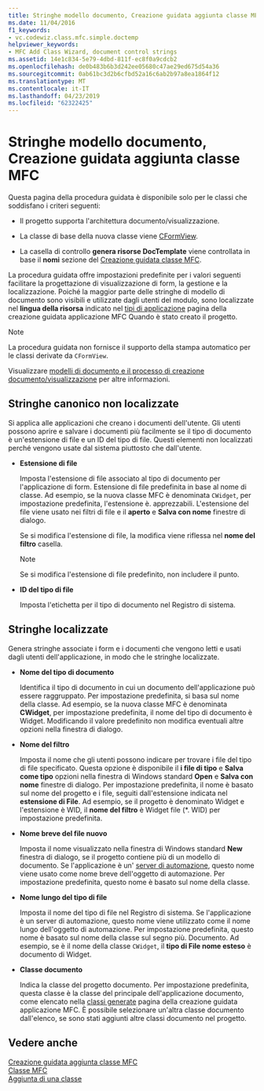 ```yaml
---
title: Stringhe modello documento, Creazione guidata aggiunta classe MFC
ms.date: 11/04/2016
f1_keywords:
- vc.codewiz.class.mfc.simple.doctemp
helpviewer_keywords:
- MFC Add Class Wizard, document control strings
ms.assetid: 14e1c834-5e79-4dbd-811f-ec8f0a9cdcb2
ms.openlocfilehash: de0b483b6b3d242ee05680c47ae29ed675d54a36
ms.sourcegitcommit: 0ab61bc3d2b6cfbd52a16c6ab2b97a8ea1864f12
ms.translationtype: MT
ms.contentlocale: it-IT
ms.lasthandoff: 04/23/2019
ms.locfileid: "62322425"
---
```

# <a name="document-template-strings-mfc-add-class-wizard"></a>Stringhe modello documento, Creazione guidata aggiunta classe MFC

Questa pagina della procedura guidata è disponibile solo per le classi che soddisfano i criteri seguenti:

- Il progetto supporta l'architettura documento/visualizzazione.

- La classe di base della nuova classe viene [CFormView](../../mfc/reference/cformview-class.md).

- La casella di controllo **genera risorse DocTemplate** viene controllata in base il **nomi** sezione del [Creazione guidata classe MFC](../../mfc/reference/mfc-add-class-wizard.md).

La procedura guidata offre impostazioni predefinite per i valori seguenti facilitare la progettazione di visualizzazione di form, la gestione e la localizzazione. Poiché la maggior parte delle stringhe di modello di documento sono visibili e utilizzate dagli utenti del modulo, sono localizzate nel **lingua della risorsa** indicato nel [tipi di applicazione](../../mfc/reference/application-type-mfc-application-wizard.md) pagina della creazione guidata applicazione MFC Quando è stato creato il progetto.

> [!NOTE]
>  La procedura guidata non fornisce il supporto della stampa automatico per le classi derivate da `CFormView`.

Visualizzare [modelli di documento e il processo di creazione documento/visualizzazione](../../mfc/document-templates-and-the-document-view-creation-process.md) per altre informazioni.

## <a name="nonlocalized-strings"></a>Stringhe canonico non localizzate

Si applica alle applicazioni che creano i documenti dell'utente. Gli utenti possono aprire e salvare i documenti più facilmente se il tipo di documento è un'estensione di file e un ID del tipo di file. Questi elementi non localizzati perché vengono usate dal sistema piuttosto che dall'utente.

- **Estensione di file**

   Imposta l'estensione di file associato al tipo di documento per l'applicazione di form. Estensione di file predefinita in base al nome di classe. Ad esempio, se la nuova classe MFC è denominata `CWidget`, per impostazione predefinita, l'estensione è. apprezzabili. L'estensione del file viene usato nei filtri di file e il **aperto** e **Salva con nome** finestre di dialogo.

   Se si modifica l'estensione di file, la modifica viene riflessa nel **nome del filtro** casella.

   > [!NOTE]
   > Se si modifica l'estensione di file predefinito, non includere il punto.

- **ID del tipo di file**

   Imposta l'etichetta per il tipo di documento nel Registro di sistema.

## <a name="localized-strings"></a>Stringhe localizzate

Genera stringhe associate i form e i documenti che vengono letti e usati dagli utenti dell'applicazione, in modo che le stringhe localizzate.

- **Nome del tipo di documento**

   Identifica il tipo di documento in cui un documento dell'applicazione può essere raggruppato. Per impostazione predefinita, si basa sul nome della classe. Ad esempio, se la nuova classe MFC è denominata **CWidget**, per impostazione predefinita, il nome del tipo di documento è Widget. Modificando il valore predefinito non modifica eventuali altre opzioni nella finestra di dialogo.

- **Nome del filtro**

   Imposta il nome che gli utenti possono indicare per trovare i file del tipo di file specificato. Questa opzione è disponibile il **i file di tipo** e **Salva come tipo** opzioni nella finestra di Windows standard **Open** e **Salva con nome** finestre di dialogo. Per impostazione predefinita, il nome è basato sul nome del progetto e i file, seguiti dall'estensione indicata nel **estensione di File**. Ad esempio, se il progetto è denominato Widget e l'estensione è WID, il **nome del filtro** è Widget file (*. WID) per impostazione predefinita.

- **Nome breve del file nuovo**

   Imposta il nome visualizzato nella finestra di Windows standard **New** finestra di dialogo, se il progetto contiene più di un modello di documento. Se l'applicazione è un' [server di automazione](../../mfc/automation-servers.md), questo nome viene usato come nome breve dell'oggetto di automazione. Per impostazione predefinita, questo nome è basato sul nome della classe.

- **Nome lungo del tipo di file**

   Imposta il nome del tipo di file nel Registro di sistema. Se l'applicazione è un server di automazione, questo nome viene utilizzato come il nome lungo dell'oggetto di automazione. Per impostazione predefinita, questo nome è basato sul nome della classe sul segno più. Documento. Ad esempio, se è il nome della classe `CWidget`, il **tipo di File nome esteso** è documento di Widget.

- **Classe documento**

   Indica la classe del progetto documento. Per impostazione predefinita, questa classe è la classe del principale dell'applicazione documento, come elencato nella [classi generate](../../mfc/reference/generated-classes-mfc-application-wizard.md) pagina della creazione guidata applicazione MFC. È possibile selezionare un'altra classe documento dall'elenco, se sono stati aggiunti altre classi documento nel progetto.

## <a name="see-also"></a>Vedere anche

[Creazione guidata aggiunta classe MFC](../../mfc/reference/mfc-add-class-wizard.md)<br/>
[Classe MFC](../../mfc/reference/adding-an-mfc-class.md)<br/>
[Aggiunta di una classe](../../ide/adding-a-class-visual-cpp.md)
